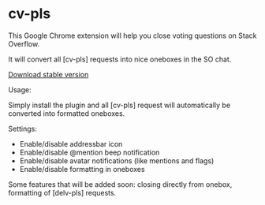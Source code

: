 cv-pls
======

This Google Chrome extension will help you close voting questions on Stack Overflow.

It will convert all [cv-pls] requests into nice oneboxes in the SO chat.

[Download stable version][1]

Usage:

Simply install the plugin and all [cv-pls] request will automatically be converted into formatted oneboxes.

Settings:

- Enable/disable addressbar icon
- Enable/disable @mention beep notification
- Enable/disable avatar notifications (like mentions and flags)
- Enable/disable formatting in oneboxes

[1]:https://github.com/downloads/PeeHaa/cv-pls/cv-pls.0.8.0.crx

Some features that will be added soon: closing directly from onebox, formatting of [delv-pls] requests.